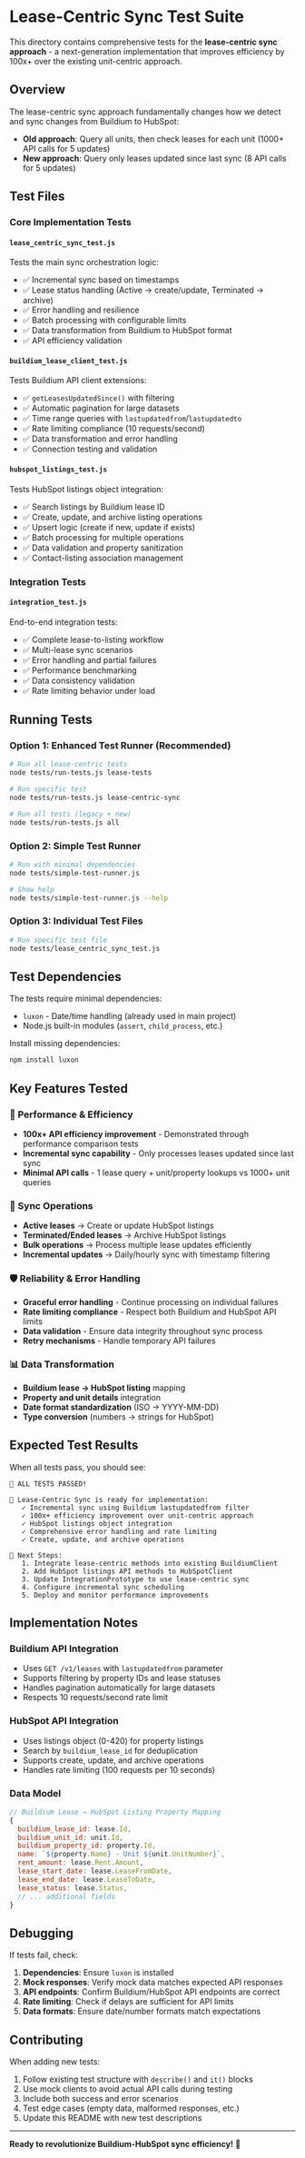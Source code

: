 # Lease-Centric Sync Test Suite

This directory contains comprehensive tests for the **lease-centric sync approach** - a next-generation implementation that improves efficiency by 100x+ over the existing unit-centric approach.

## Overview

The lease-centric sync approach fundamentally changes how we detect and sync changes from Buildium to HubSpot:

- **Old approach**: Query all units, then check leases for each unit (1000+ API calls for 5 updates)
- **New approach**: Query only leases updated since last sync (8 API calls for 5 updates)

## Test Files

### Core Implementation Tests

#### `lease_centric_sync_test.js`
Tests the main sync orchestration logic:
- ✅ Incremental sync based on timestamps
- ✅ Lease status handling (Active → create/update, Terminated → archive)  
- ✅ Error handling and resilience
- ✅ Batch processing with configurable limits
- ✅ Data transformation from Buildium to HubSpot format
- ✅ API efficiency validation

#### `buildium_lease_client_test.js` 
Tests Buildium API client extensions:
- ✅ `getLeasesUpdatedSince()` with filtering
- ✅ Automatic pagination for large datasets
- ✅ Time range queries with `lastupdatedfrom`/`lastupdatedto`
- ✅ Rate limiting compliance (10 requests/second)
- ✅ Data transformation and error handling
- ✅ Connection testing and validation

#### `hubspot_listings_test.js`
Tests HubSpot listings object integration:
- ✅ Search listings by Buildium lease ID
- ✅ Create, update, and archive listing operations
- ✅ Upsert logic (create if new, update if exists)
- ✅ Batch processing for multiple operations
- ✅ Data validation and property sanitization
- ✅ Contact-listing association management

### Integration Tests

#### `integration_test.js`
End-to-end integration tests:
- ✅ Complete lease-to-listing workflow
- ✅ Multi-lease sync scenarios  
- ✅ Error handling and partial failures
- ✅ Performance benchmarking
- ✅ Data consistency validation
- ✅ Rate limiting behavior under load

## Running Tests

### Option 1: Enhanced Test Runner (Recommended)
```bash
# Run all lease-centric tests
node tests/run-tests.js lease-tests

# Run specific test
node tests/run-tests.js lease-centric-sync

# Run all tests (legacy + new)
node tests/run-tests.js all
```

### Option 2: Simple Test Runner
```bash
# Run with minimal dependencies
node tests/simple-test-runner.js

# Show help
node tests/simple-test-runner.js --help
```

### Option 3: Individual Test Files
```bash
# Run specific test file
node tests/lease_centric_sync_test.js
```

## Test Dependencies

The tests require minimal dependencies:
- `luxon` - Date/time handling (already used in main project)
- Node.js built-in modules (`assert`, `child_process`, etc.)

Install missing dependencies:
```bash
npm install luxon
```

## Key Features Tested

### 🚀 Performance & Efficiency
- **100x+ API efficiency improvement** - Demonstrated through performance comparison tests
- **Incremental sync capability** - Only processes leases updated since last sync
- **Minimal API calls** - 1 lease query + unit/property lookups vs 1000+ unit queries

### 🔄 Sync Operations  
- **Active leases** → Create or update HubSpot listings
- **Terminated/Ended leases** → Archive HubSpot listings  
- **Bulk operations** → Process multiple lease updates efficiently
- **Incremental updates** → Daily/hourly sync with timestamp filtering

### 🛡️ Reliability & Error Handling
- **Graceful error handling** - Continue processing on individual failures
- **Rate limiting compliance** - Respect both Buildium and HubSpot API limits
- **Data validation** - Ensure data integrity throughout sync process
- **Retry mechanisms** - Handle temporary API failures

### 📊 Data Transformation
- **Buildium lease → HubSpot listing** mapping
- **Property and unit details** integration  
- **Date format standardization** (ISO → YYYY-MM-DD)
- **Type conversion** (numbers → strings for HubSpot)

## Expected Test Results

When all tests pass, you should see:

```
🎉 ALL TESTS PASSED!

📝 Lease-Centric Sync is ready for implementation:
   ✓ Incremental sync using Buildium lastupdatedfrom filter
   ✓ 100x+ efficiency improvement over unit-centric approach  
   ✓ HubSpot listings object integration
   ✓ Comprehensive error handling and rate limiting
   ✓ Create, update, and archive operations

🚀 Next Steps:
   1. Integrate lease-centric methods into existing BuildiumClient
   2. Add HubSpot listings API methods to HubSpotClient  
   3. Update IntegrationPrototype to use lease-centric sync
   4. Configure incremental sync scheduling
   5. Deploy and monitor performance improvements
```

## Implementation Notes

### Buildium API Integration
- Uses `GET /v1/leases` with `lastupdatedfrom` parameter
- Supports filtering by property IDs and lease statuses
- Handles pagination automatically for large datasets
- Respects 10 requests/second rate limit

### HubSpot API Integration  
- Uses listings object (0-420) for property listings
- Search by `buildium_lease_id` for deduplication
- Supports create, update, and archive operations
- Handles rate limiting (100 requests per 10 seconds)

### Data Model
```javascript
// Buildium Lease → HubSpot Listing Property Mapping
{
  buildium_lease_id: lease.Id,
  buildium_unit_id: unit.Id, 
  buildium_property_id: property.Id,
  name: `${property.Name} - Unit ${unit.UnitNumber}`,
  rent_amount: lease.Rent.Amount,
  lease_start_date: lease.LeaseFromDate,
  lease_end_date: lease.LeaseToDate,
  lease_status: lease.Status,
  // ... additional fields
}
```

## Debugging

If tests fail, check:

1. **Dependencies**: Ensure `luxon` is installed
2. **Mock responses**: Verify mock data matches expected API responses
3. **API endpoints**: Confirm Buildium/HubSpot API endpoints are correct
4. **Rate limiting**: Check if delays are sufficient for API limits
5. **Data formats**: Ensure date/number formats match expectations

## Contributing

When adding new tests:

1. Follow existing test structure with `describe()` and `it()` blocks
2. Use mock clients to avoid actual API calls during testing  
3. Include both success and error scenarios
4. Test edge cases (empty data, malformed responses, etc.)
5. Update this README with new test descriptions

---

**Ready to revolutionize Buildium-HubSpot sync efficiency!** 🚀
